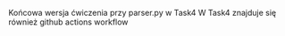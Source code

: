Końcowa wersja ćwiczenia przy parser.py w Task4 
W Task4 znajduje się również github actions workflow

